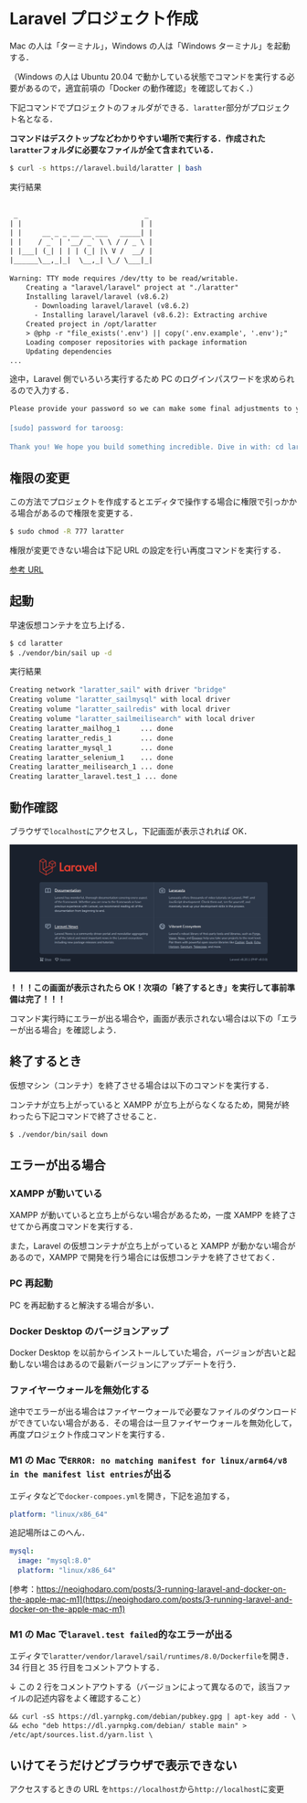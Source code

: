 # Laravel プロジェクト作成

Mac の人は「ターミナル」，Windows の人は「Windows ターミナル」を起動する．

（Windows の人は Ubuntu 20.04 で動かしている状態でコマンドを実行する必要があるので，適宜前項の「Docker の動作確認」を確認しておく．）

下記コマンドでプロジェクトのフォルダができる．`laratter`部分がプロジェクト名となる．

**コマンドはデスクトップなどわかりやすい場所で実行する．作成された`laratter`フォルダに必要なファイルが全て含まれている．**

```bash
$ curl -s https://laravel.build/laratter | bash
```

実行結果

```

 _                               _
| |                             | |
| |     __ _ _ __ __ ___   _____| |
| |    / _` | '__/ _` \ \ / / _ \ |
| |___| (_| | | | (_| |\ V /  __/ |
|______\__,_|_|  \__,_| \_/ \___|_|

Warning: TTY mode requires /dev/tty to be read/writable.
    Creating a "laravel/laravel" project at "./laratter"
    Installing laravel/laravel (v8.6.2)
      - Downloading laravel/laravel (v8.6.2)
      - Installing laravel/laravel (v8.6.2): Extracting archive
    Created project in /opt/laratter
    > @php -r "file_exists('.env') || copy('.env.example', '.env');"
    Loading composer repositories with package information
    Updating dependencies
...

```

途中，Laravel 側でいろいろ実行するため PC のログインパスワードを求められるので入力する．

```bash
Please provide your password so we can make some final adjustments to your application's permissions.

[sudo] password for taroosg:

Thank you! We hope you build something incredible. Dive in with: cd laratter && ./vendor/bin/sail up

```

## 権限の変更

この方法でプロジェクトを作成するとエディタで操作する場合に権限で引っかかる場合があるので権限を変更する．

```bash
$ sudo chmod -R 777 laratter
```

権限が変更できない場合は下記 URL の設定を行い再度コマンドを実行する．

[参考 URL](https://gori.me/mac/mac-tips/112082)

## 起動

早速仮想コンテナを立ち上げる．

```bash
$ cd laratter
$ ./vendor/bin/sail up -d
```

実行結果

```bash
Creating network "laratter_sail" with driver "bridge"
Creating volume "laratter_sailmysql" with local driver
Creating volume "laratter_sailredis" with local driver
Creating volume "laratter_sailmeilisearch" with local driver
Creating laratter_mailhog_1     ... done
Creating laratter_redis_1       ... done
Creating laratter_mysql_1       ... done
Creating laratter_selenium_1    ... done
Creating laratter_meilisearch_1 ... done
Creating laratter_laravel.test_1 ... done
```

## 動作確認

ブラウザで`localhost`にアクセスし，下記画面が表示されれば OK．

![トップ画面](./img/laravel-firstview.png)

**！！！この画面が表示されたら OK！次項の「終了するとき」を実行して事前準備は完了！！！**

コマンド実行時にエラーが出る場合や，画面が表示されない場合は以下の「エラーが出る場合」を確認しよう．

## 終了するとき

仮想マシン（コンテナ）を終了させる場合は以下のコマンドを実行する．

コンテナが立ち上がっていると XAMPP が立ち上がらなくなるため，開発が終わったら下記コマンドで終了させること．

```bash
$ ./vendor/bin/sail down
```

## エラーが出る場合

### XAMPP が動いている

XAMPP が動いていると立ち上がらない場合があるため，一度 XAMPP を終了させてから再度コマンドを実行する．

また，Laravel の仮想コンテナが立ち上がっていると XAMPP が動かない場合があるので，XAMPP で開発を行う場合には仮想コンテナを終了させておく．

### PC 再起動

PC を再起動すると解決する場合が多い．

### Docker Desktop のバージョンアップ

Docker Desktop を以前からインストールしていた場合，バージョンが古いと起動しない場合はあるので最新バージョンにアップデートを行う．

### ファイヤーウォールを無効化する

途中でエラーが出る場合はファイヤーウォールで必要なファイルのダウンロードができていない場合がある．その場合は一旦ファイヤーウォールを無効化して，再度プロジェクト作成コマンドを実行する．

### M1 の Mac で`ERROR: no matching manifest for linux/arm64/v8 in the manifest list entries`が出る

エディタなどで`docker-compoes.yml`を開き，下記を追加する，

```yml
platform: "linux/x86_64"
```

追記場所はこのへん．

```yml
mysql:
  image: "mysql:8.0"
  platform: "linux/x86_64"
```

[参考：https://neoighodaro.com/posts/3-running-laravel-and-docker-on-the-apple-mac-m1](https://neoighodaro.com/posts/3-running-laravel-and-docker-on-the-apple-mac-m1)

### M1 の Mac で`laravel.test failed`的なエラーが出る

エディタで`laratter/vendor/laravel/sail/runtimes/8.0/Dockerfile`を開き．34 行目と 35 行目をコメントアウトする．

↓ この 2 行をコメントアウトする（バージョンによって異なるので，該当ファイルの記述内容をよく確認すること）

```
&& curl -sS https://dl.yarnpkg.com/debian/pubkey.gpg | apt-key add - \
&& echo "deb https://dl.yarnpkg.com/debian/ stable main" > /etc/apt/sources.list.d/yarn.list \
```

## いけてそうだけどブラウザで表示できない

アクセスするときの URL を`https://localhost`から`http://localhost`に変更

